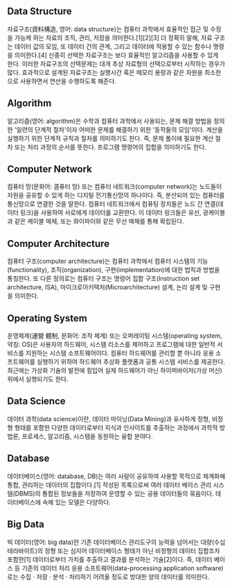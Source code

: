## Data Structure

자료구조(資料構造, 영어: data structure)는 컴퓨터 과학에서 효율적인 접근 및 수정을 가능케 하는 자료의 조직, 관리, 저장을 의미한다.[1][2][3] 더 정확히 말해, 자료 구조는 데이터 값의 모임, 또 데이터 간의 관계, 그리고 데이터에 적용할 수 있는 함수나 명령을 의미한다.[4] 신중히 선택한 자료구조는 보다 효율적인 알고리즘을 사용할 수 있게 한다. 이러한 자료구조의 선택문제는 대개 추상 자료형의 선택으로부터 시작하는 경우가 많다. 효과적으로 설계된 자료구조는 실행시간 혹은 메모리 용량과 같은 자원을 최소한으로 사용하면서 연산을 수행하도록 해준다.


## Algorithm

알고리즘(영어: algorithm)은 수학과 컴퓨터 과학에서 사용되는, 문제 해결 방법을 정의한 '일련의 단계적 절차'이자 어떠한 문제를 해결하기 위한 '동작들의 모임'이다. 계산을 실행하기 위한 단계적 규칙과 절차를 의미하기도 한다. 즉, 문제 풀이에 필요한 계산 절차 또는 처리 과정의 순서를 뜻한다. 프로그램 명령어의 집합을 의미하기도 한다.


## Computer Network

컴퓨터 망(문화어: 콤퓨터 망) 또는 컴퓨터 네트워크(computer network)는 노드들이 자원을 공유할 수 있게 하는 디지털 전기통신망의 하나이다. 즉, 분산되어 있는 컴퓨터를 통신망으로 연결한 것을 말한다. 컴퓨터 네트워크에서 컴퓨팅 장치들은 노드 간 연결(데이터 링크)을 사용하여 서로에게 데이터를 교환한다. 이 데이터 링크들은 유선, 광케이블과 같은 케이블 매체, 또는 와이파이와 같은 무선 매체를 통해 확립된다.


## Computer Architecture

컴퓨터 구조(computer architecture)는 컴퓨터 과학에서 컴퓨터 시스템의 기능(functionality), 조직(organization), 구현(implementation)에 대한 법칙과 방법을 통칭한다. 또 다른 정의로는 컴퓨터 구조는 명령어 집합 구조(Instruction set architecture, ISA), 마이크로아키텍처(Microarchitecture) 설계, 논리 설계 및 구현을 의미한다.


## Operating System

운영체제(運營 體制, 문화어: 조작 체계) 또는 오퍼레이팅 시스템(operating system, 약칭: OS)은 사용자의 하드웨어, 시스템 리소스를 제어하고 프로그램에 대한 일반적 서비스를 지원하는 시스템 소프트웨어이다. 컴퓨터 하드웨어를 관리할 뿐 아니라 응용 소프트웨어를 실행하기 위하여 하드웨어 추상화 플랫폼과 공통 시스템 서비스를 제공한다. 최근에는 가상화 기술의 발전에 힘입어 실제 하드웨어가 아닌 하이퍼바이저(가상 머신) 위에서 실행되기도 한다.


## Data Science

데이터 과학(data science)이란, 데이터 마이닝(Data Mining)과 유사하게 정형, 비정형 형태를 포함한 다양한 데이터로부터 지식과 인사이트를 추출하는 과정에서 과학적 방법론, 프로세스, 알고리즘, 시스템을 동원하는 융합 분야다.


## Database

데이터베이스(영어: database, DB)는 여러 사람이 공유하여 사용할 목적으로 체계화해 통합, 관리하는 데이터의 집합이다.[1] 작성된 목록으로써 여러 데이터 베이스 관리 시스템(DBMS)의 통합된 정보들을 저장하여 운영할 수 있는 공용 데이터들의 묶음이다. 데이터베이스에 속해 있는 모델은 다양하다.


## Big Data

빅 데이터(영어: big data)란 기존 데이터베이스 관리도구의 능력을 넘어서는 대량(수십 테라바이트)의 정형 또는 심지어 데이터베이스 형태가 아닌 비정형의 데이터 집합조차 포함한[1] 데이터로부터 가치를 추출하고 결과를 분석하는 기술[2]이다. 즉, 데이터 베이스 등 기존의 데이터 처리 응용 소프트웨어(data-processing application software)로는 수집 · 저장 · 분석 · 처리하기 어려울 정도로 방대한 양의 데이터를 의미한다.